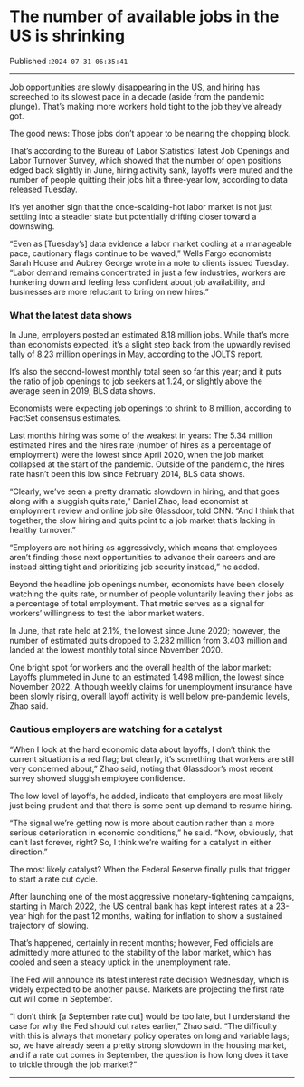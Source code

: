 # The number of available jobs in the US is shrinking

Published :`2024-07-31 06:35:41`

---

Job opportunities are slowly disappearing in the US, and hiring has screeched to its slowest pace in a decade (aside from the pandemic plunge). That’s making more workers hold tight to the job they’ve already got.

The good news: Those jobs don’t appear to be nearing the chopping block.

That’s according to the Bureau of Labor Statistics’ latest Job Openings and Labor Turnover Survey, which showed that the number of open positions edged back slightly in June, hiring activity sank, layoffs were muted and the number of people quitting their jobs hit a three-year low, according to data released Tuesday.

It’s yet another sign that the once-scalding-hot labor market is not just settling into a steadier state but potentially drifting closer toward a downswing.

“Even as [Tuesday’s] data evidence a labor market cooling at a manageable pace, cautionary flags continue to be waved,” Wells Fargo economists Sarah House and Aubrey George wrote in a note to clients issued Tuesday. “Labor demand remains concentrated in just a few industries, workers are hunkering down and feeling less confident about job availability, and businesses are more reluctant to bring on new hires.”

### What the latest data shows

In June, employers posted an estimated 8.18 million jobs. While that’s more than economists expected, it’s a slight step back from the upwardly revised tally of 8.23 million openings in May, according to the JOLTS report.

It’s also the second-lowest monthly total seen so far this year; and it puts the ratio of job openings to job seekers at 1.24, or slightly above the average seen in 2019, BLS data shows.

Economists were expecting job openings to shrink to 8 million, according to FactSet consensus estimates.

Last month’s hiring was some of the weakest in years: The 5.34 million estimated hires and the hires rate (number of hires as a percentage of employment) were the lowest since April 2020, when the job market collapsed at the start of the pandemic. Outside of the pandemic, the hires rate hasn’t been this low since February 2014, BLS data shows.

“Clearly, we’ve seen a pretty dramatic slowdown in hiring, and that goes along with a sluggish quits rate,” Daniel Zhao, lead economist at employment review and online job site Glassdoor, told CNN. “And I think that together, the slow hiring and quits point to a job market that’s lacking in healthy turnover.”

“Employers are not hiring as aggressively, which means that employees aren’t finding those next opportunities to advance their careers and are instead sitting tight and prioritizing job security instead,” he added.

Beyond the headline job openings number, economists have been closely watching the quits rate, or number of people voluntarily leaving their jobs as a percentage of total employment. That metric serves as a signal for workers’ willingness to test the labor market waters.

In June, that rate held at 2.1%, the lowest since June 2020; however, the number of estimated quits dropped to 3.282 million from 3.403 million and landed at the lowest monthly total since November 2020.

One bright spot for workers and the overall health of the labor market: Layoffs plummeted in June to an estimated 1.498 million, the lowest since November 2022. Although weekly claims for unemployment insurance have been slowly rising, overall layoff activity is well below pre-pandemic levels, Zhao said.

### Cautious employers are watching for a catalyst

“When I look at the hard economic data about layoffs, I don’t think the current situation is a red flag; but clearly, it’s something that workers are still very concerned about,” Zhao said, noting that Glassdoor’s most recent survey showed sluggish employee confidence.

The low level of layoffs, he added, indicate that employers are most likely just being prudent and that there is some pent-up demand to resume hiring.

“The signal we’re getting now is more about caution rather than a more serious deterioration in economic conditions,” he said. “Now, obviously, that can’t last forever, right? So, I think we’re waiting for a catalyst in either direction.”

The most likely catalyst? When the Federal Reserve finally pulls that trigger to start a rate cut cycle.

After launching one of the most aggressive monetary-tightening campaigns, starting in March 2022, the US central bank has kept interest rates at a 23-year high for the past 12 months, waiting for inflation to show a sustained trajectory of slowing.

That’s happened, certainly in recent months; however, Fed officials are admittedly more attuned to the stability of the labor market, which has cooled and seen a steady uptick in the unemployment rate.

The Fed will announce its latest interest rate decision Wednesday, which is widely expected to be another pause. Markets are projecting the first rate cut will come in September.

“I don’t think [a September rate cut] would be too late, but I understand the case for why the Fed should cut rates earlier,” Zhao said. “The difficulty with this is always that monetary policy operates on long and variable lags; so, we have already seen a pretty strong slowdown in the housing market, and if a rate cut comes in September, the question is how long does it take to trickle through the job market?”

---

